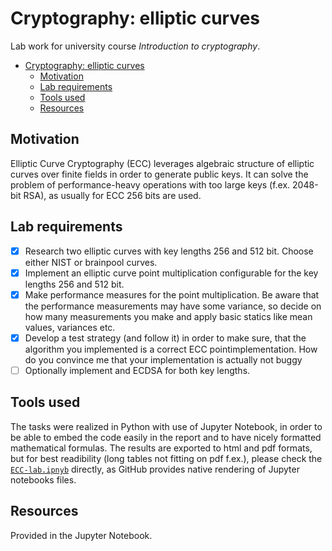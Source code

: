 # Cryptography: elliptic curves

Lab work for university course _Introduction to cryptography_.

<!-- TOC -->

- [Cryptography: elliptic curves](#cryptography-elliptic-curves)
  - [Motivation](#motivation)
  - [Lab requirements](#lab-requirements)
  - [Tools used](#tools-used)
  - [Resources](#resources)

<!-- /TOC -->

## Motivation

Elliptic Curve Cryptography (ECC) leverages algebraic structure of elliptic curves over finite fields in order to generate public keys. It can solve the problem of performance-heavy operations with too large keys (f.ex. 2048-bit RSA), as usually for ECC 256 bits are used.

## Lab requirements

- [x] Research two elliptic curves with key lengths 256 and 512 bit. Choose either NIST or brainpool curves.
- [x] Implement an elliptic curve point multiplication configurable for the key lengths 256 and 512 bit.
- [x] Make performance measures for the point multiplication. Be aware that the performance measurements may have some variance, so decide on how many measurements you make and apply basic statics like mean values, variances etc.
- [x] Develop a test strategy (and follow it) in order to make sure, that the algorithm you implemented is a correct ECC pointimplementation. How do you convince me that your implementation is actually not buggy
- [ ] Optionally implement and ECDSA for both key lengths.

## Tools used

The tasks were realized in Python with use of Jupyter Notebook, in order to be able to embed the code easily in the report and to have nicely formatted mathematical formulas. The results are exported to html and pdf formats, but for best readibility (long tables not fitting on pdf f.ex.), please check the [`ECC-lab.ipnyb`](./ECC-lab.ipnyb) directly, as GitHub provides native rendering of Jupyter notebooks files.

## Resources

Provided in the Jupyter Notebook.
